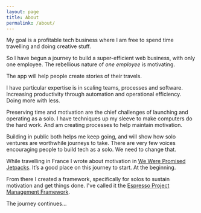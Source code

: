 ```yaml
---
layout: page
title: About
permalink: /about/
---
```


My goal is a profitable tech business where I am free to spend time travelling and doing creative stuff.

So I have begun a journey to build a super-efficient web business, with only one employee.
The rebellious nature of _one employee_ is motivating.

The app will help people create stories of their travels.

I have particular expertise is in scaling teams, processes and software.
Increasing productivity through automation and operational efficiency.
Doing more with less.

Preserving time and motivation are the chief challenges of launching and operating as a solo.
I have techniques up my sleeve to make computers do the hard work.
And am creating processes to help maintain motivation.

Building in public both helps me keep going, and will show how solo ventures are worthwhile journeys to take.
There are very few voices encouraging people to build tech as a solo.
We need to change that.

While travelling in France I wrote about motivation in [We Were Promised Jetpacks](/_posts/2023-11-02-we-were-promised-jetpacks.markdown).
It’s a good place on this journey to start.
At the beginning.

From there I created a framework, specifically for solos to sustain motivation and get things done.
I've called it the [Espresso Project Management Framework](/_posts/2023-11-03-espresso-project-management.markdown).

The journey continues…

